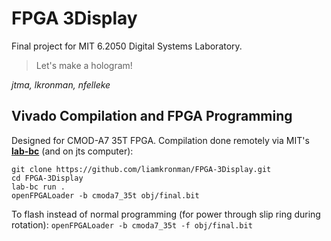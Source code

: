 # FPGA 3Display

Final project for MIT 6.2050 Digital Systems Laboratory.
> Let's make a hologram!

*jtma, lkronman, nfelleke*

##  Vivado Compilation and FPGA Programming
Designed for CMOD-A7 35T FPGA. Compilation done remotely via MIT's [**lab-bc**](https://dspace.mit.edu/handle/1721.1/151412?show=full) (and on jts computer):
```
git clone https://github.com/liamkronman/FPGA-3Display.git
cd FPGA-3Display
lab-bc run .
openFPGALoader -b cmoda7_35t obj/final.bit
```
To flash instead of normal programming (for power through slip ring during rotation):
`openFPGALoader -b cmoda7_35t -f obj/final.bit`